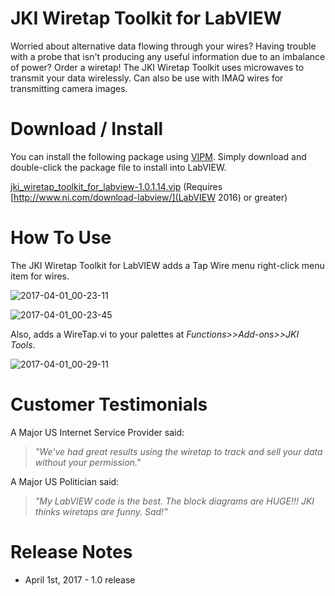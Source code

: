 # JKI Wiretap Toolkit for LabVIEW
Worried about alternative data flowing through your wires? Having trouble with a probe that isn't producing any useful information due to an imbalance of power? Order a wiretap! The JKI Wiretap Toolkit uses microwaves to transmit your data wirelessly. Can also be use with IMAQ wires for transmitting camera images.

# Download / Install
You can install the following package using [VIPM](http://vipm.jki.net). Simply download and double-click the package file to install into LabVIEW.

[jki_wiretap_toolkit_for_labview-1.0.1.14.vip](https://github.com/JKISoftware/JKI-Wiretap/releases/download/1.0/jki_wiretap_toolkit_for_labview-1.0.1.14.vip) (Requires [http://www.ni.com/download-labview/](LabVIEW 2016) or greater)

# How To Use
The JKI Wiretap Toolkit for LabVIEW adds a Tap Wire menu right-click menu item for wires.

![2017-04-01_00-23-11](https://cloud.githubusercontent.com/assets/381432/24576483/6cd4c3d0-1671-11e7-8a51-9a3a806e486b.png)

![2017-04-01_00-23-45](https://cloud.githubusercontent.com/assets/381432/24576493/9527479a-1671-11e7-8b2f-fc3bb17389db.png)

Also, adds a WireTap.vi to your palettes at *Functions>>Add-ons>>JKI Tools*.

![2017-04-01_00-29-11](https://cloud.githubusercontent.com/assets/381432/24576535/3bacfc90-1672-11e7-8901-6d5a87594ce0.png)

# Customer Testimonials

A Major US Internet Service Provider said:

> *"We've had great results using the wiretap to track and sell your data without your permission."*

A Major US Politician said:
> *"My LabVIEW code is the best. The block diagrams are HUGE!!! JKI thinks wiretaps are funny. Sad!"*

# Release Notes
* April 1st, 2017 - 1.0 release
